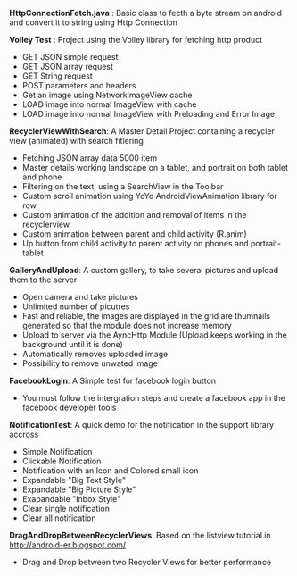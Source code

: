 **HttpConnectionFetch.java** : Basic class to fecth a byte stream on android and convert it to string using Http Connection

**Volley Test** : Project using the Volley library for fetching http product
* GET JSON simple request
* GET JSON array request
* GET String request
* POST parameters and headers
* Get an image using NetworkImageView cache
* LOAD image into normal ImageView with cache
* LOAD image into normal ImageView with Preloading and Error Image

**RecyclerViewWithSearch**: A Master Detail Project containing a recycler view (animated) with search fitlering

* Fetching JSON array data 5000 item
* Master details working landscape on a tablet, and portrait on both tablet and phone
* Filtering on the text, using a SearchView in the Toolbar
* Custom scroll animation using YoYo AndroidViewAnimation library for row
* Custom animation of the addition and removal of items in the recyclerview
* Custom animation between parent and child activity (R.anim)
* Up button from child activity to parent activity on phones and portrait-tablet

**GalleryAndUpload**: A custom gallery, to take several pictures and upload them to the server

* Open camera and take pictures
* Unlimited number of picutres
* Fast and reliable, the images are displayed in the grid are thumnails generated so that the module does not increase memory
* Upload to server via the AyncHttp Module (Upload keeps working in the background until it is done)
* Automatically removes uploaded image
* Possibility to remove unwated image
 
**FacebookLogin**: A Simple test for facebook login button

* You must follow the intergration steps and create a facebook app in the facebook developer tools
 
**NotificationTest**: A quick demo for the notification in the support library accross

* Simple Notification
* Clickable Notification
* Notification with an Icon and Colored small icon
* Expandable "Big Text Style"
* Expandable "Big Picture Style"
* Exapandable "Inbox Style"
* Clear single notification
* Clear all notification

**DragAndDropBetweenRecyclerViews**: Based on the listview tutorial in http://android-er.blogspot.com/

* Drag and Drop between two Recycler Views for better performance

 




